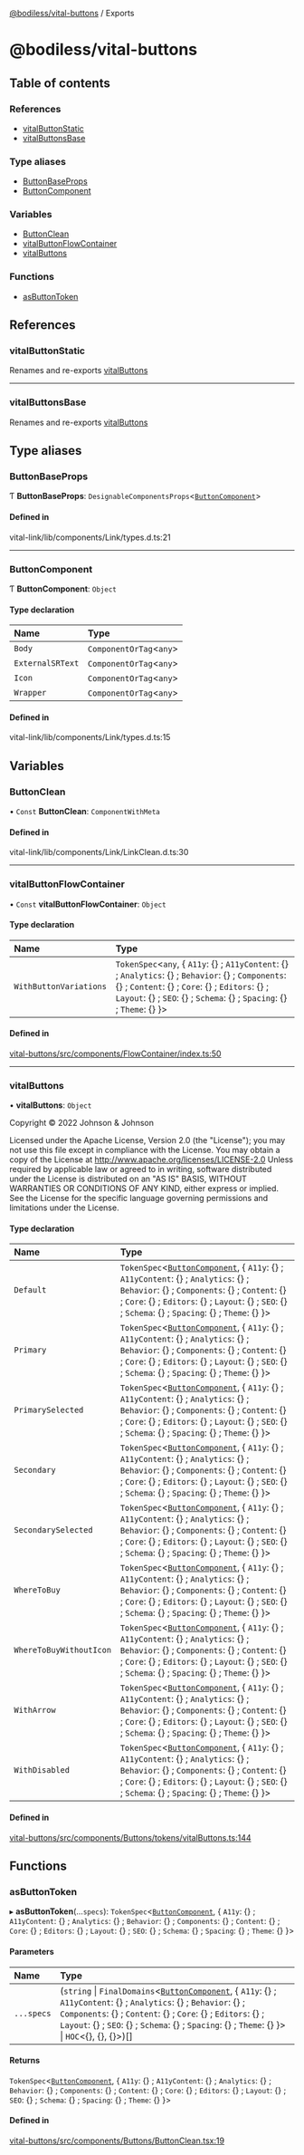 [@bodiless/vital-buttons](README.md) / Exports

# @bodiless/vital-buttons

## Table of contents

### References

- [vitalButtonStatic](modules.md#vitalbuttonstatic)
- [vitalButtonsBase](modules.md#vitalbuttonsbase)

### Type aliases

- [ButtonBaseProps](modules.md#buttonbaseprops)
- [ButtonComponent](modules.md#buttoncomponent)

### Variables

- [ButtonClean](modules.md#buttonclean)
- [vitalButtonFlowContainer](modules.md#vitalbuttonflowcontainer)
- [vitalButtons](modules.md#vitalbuttons)

### Functions

- [asButtonToken](modules.md#asbuttontoken)

## References

### vitalButtonStatic

Renames and re-exports [vitalButtons](modules.md#vitalbuttons)

___

### vitalButtonsBase

Renames and re-exports [vitalButtons](modules.md#vitalbuttons)

## Type aliases

### ButtonBaseProps

Ƭ **ButtonBaseProps**: `DesignableComponentsProps`<[`ButtonComponent`](modules.md#buttoncomponent)\>

#### Defined in

vital-link/lib/components/Link/types.d.ts:21

___

### ButtonComponent

Ƭ **ButtonComponent**: `Object`

#### Type declaration

| Name | Type |
| :------ | :------ |
| `Body` | `ComponentOrTag`<`any`\> |
| `ExternalSRText` | `ComponentOrTag`<`any`\> |
| `Icon` | `ComponentOrTag`<`any`\> |
| `Wrapper` | `ComponentOrTag`<`any`\> |

#### Defined in

vital-link/lib/components/Link/types.d.ts:15

## Variables

### ButtonClean

• `Const` **ButtonClean**: `ComponentWithMeta`

#### Defined in

vital-link/lib/components/Link/LinkClean.d.ts:30

___

### vitalButtonFlowContainer

• `Const` **vitalButtonFlowContainer**: `Object`

#### Type declaration

| Name | Type |
| :------ | :------ |
| `WithButtonVariations` | `TokenSpec`<`any`, { `A11y`: {} ; `A11yContent`: {} ; `Analytics`: {} ; `Behavior`: {} ; `Components`: {} ; `Content`: {} ; `Core`: {} ; `Editors`: {} ; `Layout`: {} ; `SEO`: {} ; `Schema`: {} ; `Spacing`: {} ; `Theme`: {}  }\> |

#### Defined in

[vital-buttons/src/components/FlowContainer/index.ts:50](https://github.com/johnsonandjohnson/Bodiless-JS/blob/18ff06e66/packages/vital-buttons/src/components/FlowContainer/index.ts#L50)

___

### vitalButtons

• **vitalButtons**: `Object`

Copyright © 2022 Johnson & Johnson

Licensed under the Apache License, Version 2.0 (the "License");
you may not use this file except in compliance with the License.
You may obtain a copy of the License at
http://www.apache.org/licenses/LICENSE-2.0
Unless required by applicable law or agreed to in writing, software
distributed under the License is distributed on an "AS IS" BASIS,
WITHOUT WARRANTIES OR CONDITIONS OF ANY KIND, either express or implied.
See the License for the specific language governing permissions and
limitations under the License.

#### Type declaration

| Name | Type |
| :------ | :------ |
| `Default` | `TokenSpec`<[`ButtonComponent`](modules.md#buttoncomponent), { `A11y`: {} ; `A11yContent`: {} ; `Analytics`: {} ; `Behavior`: {} ; `Components`: {} ; `Content`: {} ; `Core`: {} ; `Editors`: {} ; `Layout`: {} ; `SEO`: {} ; `Schema`: {} ; `Spacing`: {} ; `Theme`: {}  }\> |
| `Primary` | `TokenSpec`<[`ButtonComponent`](modules.md#buttoncomponent), { `A11y`: {} ; `A11yContent`: {} ; `Analytics`: {} ; `Behavior`: {} ; `Components`: {} ; `Content`: {} ; `Core`: {} ; `Editors`: {} ; `Layout`: {} ; `SEO`: {} ; `Schema`: {} ; `Spacing`: {} ; `Theme`: {}  }\> |
| `PrimarySelected` | `TokenSpec`<[`ButtonComponent`](modules.md#buttoncomponent), { `A11y`: {} ; `A11yContent`: {} ; `Analytics`: {} ; `Behavior`: {} ; `Components`: {} ; `Content`: {} ; `Core`: {} ; `Editors`: {} ; `Layout`: {} ; `SEO`: {} ; `Schema`: {} ; `Spacing`: {} ; `Theme`: {}  }\> |
| `Secondary` | `TokenSpec`<[`ButtonComponent`](modules.md#buttoncomponent), { `A11y`: {} ; `A11yContent`: {} ; `Analytics`: {} ; `Behavior`: {} ; `Components`: {} ; `Content`: {} ; `Core`: {} ; `Editors`: {} ; `Layout`: {} ; `SEO`: {} ; `Schema`: {} ; `Spacing`: {} ; `Theme`: {}  }\> |
| `SecondarySelected` | `TokenSpec`<[`ButtonComponent`](modules.md#buttoncomponent), { `A11y`: {} ; `A11yContent`: {} ; `Analytics`: {} ; `Behavior`: {} ; `Components`: {} ; `Content`: {} ; `Core`: {} ; `Editors`: {} ; `Layout`: {} ; `SEO`: {} ; `Schema`: {} ; `Spacing`: {} ; `Theme`: {}  }\> |
| `WhereToBuy` | `TokenSpec`<[`ButtonComponent`](modules.md#buttoncomponent), { `A11y`: {} ; `A11yContent`: {} ; `Analytics`: {} ; `Behavior`: {} ; `Components`: {} ; `Content`: {} ; `Core`: {} ; `Editors`: {} ; `Layout`: {} ; `SEO`: {} ; `Schema`: {} ; `Spacing`: {} ; `Theme`: {}  }\> |
| `WhereToBuyWithoutIcon` | `TokenSpec`<[`ButtonComponent`](modules.md#buttoncomponent), { `A11y`: {} ; `A11yContent`: {} ; `Analytics`: {} ; `Behavior`: {} ; `Components`: {} ; `Content`: {} ; `Core`: {} ; `Editors`: {} ; `Layout`: {} ; `SEO`: {} ; `Schema`: {} ; `Spacing`: {} ; `Theme`: {}  }\> |
| `WithArrow` | `TokenSpec`<[`ButtonComponent`](modules.md#buttoncomponent), { `A11y`: {} ; `A11yContent`: {} ; `Analytics`: {} ; `Behavior`: {} ; `Components`: {} ; `Content`: {} ; `Core`: {} ; `Editors`: {} ; `Layout`: {} ; `SEO`: {} ; `Schema`: {} ; `Spacing`: {} ; `Theme`: {}  }\> |
| `WithDisabled` | `TokenSpec`<[`ButtonComponent`](modules.md#buttoncomponent), { `A11y`: {} ; `A11yContent`: {} ; `Analytics`: {} ; `Behavior`: {} ; `Components`: {} ; `Content`: {} ; `Core`: {} ; `Editors`: {} ; `Layout`: {} ; `SEO`: {} ; `Schema`: {} ; `Spacing`: {} ; `Theme`: {}  }\> |

#### Defined in

[vital-buttons/src/components/Buttons/tokens/vitalButtons.ts:144](https://github.com/johnsonandjohnson/Bodiless-JS/blob/18ff06e66/packages/vital-buttons/src/components/Buttons/tokens/vitalButtons.ts#L144)

## Functions

### asButtonToken

▸ **asButtonToken**(...`specs`): `TokenSpec`<[`ButtonComponent`](modules.md#buttoncomponent), { `A11y`: {} ; `A11yContent`: {} ; `Analytics`: {} ; `Behavior`: {} ; `Components`: {} ; `Content`: {} ; `Core`: {} ; `Editors`: {} ; `Layout`: {} ; `SEO`: {} ; `Schema`: {} ; `Spacing`: {} ; `Theme`: {}  }\>

#### Parameters

| Name | Type |
| :------ | :------ |
| `...specs` | (`string` \| `FinalDomains`<[`ButtonComponent`](modules.md#buttoncomponent), { `A11y`: {} ; `A11yContent`: {} ; `Analytics`: {} ; `Behavior`: {} ; `Components`: {} ; `Content`: {} ; `Core`: {} ; `Editors`: {} ; `Layout`: {} ; `SEO`: {} ; `Schema`: {} ; `Spacing`: {} ; `Theme`: {}  }\> \| `HOC`<{}, {}, {}\>)[] |

#### Returns

`TokenSpec`<[`ButtonComponent`](modules.md#buttoncomponent), { `A11y`: {} ; `A11yContent`: {} ; `Analytics`: {} ; `Behavior`: {} ; `Components`: {} ; `Content`: {} ; `Core`: {} ; `Editors`: {} ; `Layout`: {} ; `SEO`: {} ; `Schema`: {} ; `Spacing`: {} ; `Theme`: {}  }\>

#### Defined in

[vital-buttons/src/components/Buttons/ButtonClean.tsx:19](https://github.com/johnsonandjohnson/Bodiless-JS/blob/18ff06e66/packages/vital-buttons/src/components/Buttons/ButtonClean.tsx#L19)
